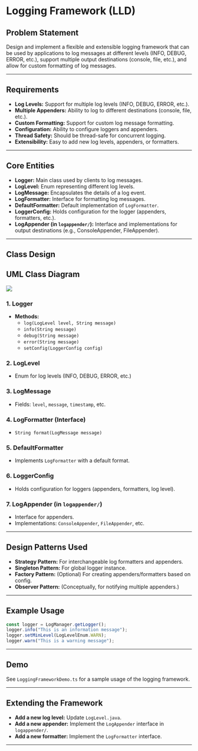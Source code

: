 # Logging Framework (LLD)

## Problem Statement

Design and implement a flexible and extensible logging framework that can be used by applications to log messages at different levels (INFO, DEBUG, ERROR, etc.), support multiple output destinations (console, file, etc.), and allow for custom formatting of log messages.

---

## Requirements

- **Log Levels:** Support for multiple log levels (INFO, DEBUG, ERROR, etc.).
- **Multiple Appenders:** Ability to log to different destinations (console, file, etc.).
- **Custom Formatting:** Support for custom log message formatting.
- **Configuration:** Ability to configure loggers and appenders.
- **Thread Safety:** Should be thread-safe for concurrent logging.
- **Extensibility:** Easy to add new log levels, appenders, or formatters.

---

## Core Entities

- **Logger:** Main class used by clients to log messages.
- **LogLevel:** Enum representing different log levels.
- **LogMessage:** Encapsulates the details of a log event.
- **LogFormatter:** Interface for formatting log messages.
- **DefaultFormatter:** Default implementation of `LogFormatter`.
- **LoggerConfig:** Holds configuration for the logger (appenders, formatters, etc.).
- **LogAppender (in `logappender/`):** Interface and implementations for output destinations (e.g., ConsoleAppender, FileAppender).

---

## Class Design

## UML Class Diagram

![](../../../../uml-diagrams/class-diagrams/loggingframework-class-diagram.png)

### 1. Logger
- **Methods:**
  - `log(LogLevel level, String message)`
  - `info(String message)`
  - `debug(String message)`
  - `error(String message)`
  - `setConfig(LoggerConfig config)`

### 2. LogLevel
- Enum for log levels (INFO, DEBUG, ERROR, etc.)

### 3. LogMessage
- Fields: `level`, `message`, `timestamp`, etc.

### 4. LogFormatter (Interface)
- `String format(LogMessage message)`

### 5. DefaultFormatter
- Implements `LogFormatter` with a default format.

### 6. LoggerConfig
- Holds configuration for loggers (appenders, formatters, log level).

### 7. LogAppender (in `logappender/`)
- Interface for appenders.
- Implementations: `ConsoleAppender`, `FileAppender`, etc.

---

## Design Patterns Used

- **Strategy Pattern:** For interchangeable log formatters and appenders.
- **Singleton Pattern:** For global logger instance.
- **Factory Pattern:** (Optional) For creating appenders/formatters based on config.
- **Observer Pattern:** (Conceptually, for notifying multiple appenders.)

---

## Example Usage

```ts
const logger = LogManager.getLogger();
logger.info("This is an information message");
logger.setMinLevel(LogLevelEnum.WARN);
logger.warn("This is a warning message");
```

---

## Demo

See `LoggingFrameworkDemo.ts` for a sample usage of the logging framework.

---

## Extending the Framework

- **Add a new log level:** Update `LogLevel.java`.
- **Add a new appender:** Implement the `LogAppender` interface in `logappender/`.
- **Add a new formatter:** Implement the `LogFormatter` interface.

---
